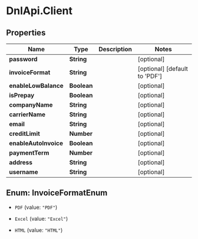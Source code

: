 # DnlApi.Client

## Properties
Name | Type | Description | Notes
------------ | ------------- | ------------- | -------------
**password** | **String** |  | [optional] 
**invoiceFormat** | **String** |  | [optional] [default to &#39;PDF&#39;]
**enableLowBalance** | **Boolean** |  | [optional] 
**isPrepay** | **Boolean** |  | [optional] 
**companyName** | **String** |  | [optional] 
**carrierName** | **String** |  | [optional] 
**email** | **String** |  | [optional] 
**creditLimit** | **Number** |  | [optional] 
**enableAutoInvoice** | **Boolean** |  | [optional] 
**paymentTerm** | **Number** |  | [optional] 
**address** | **String** |  | [optional] 
**username** | **String** |  | [optional] 


<a name="InvoiceFormatEnum"></a>
## Enum: InvoiceFormatEnum


* `PDF` (value: `"PDF"`)

* `Excel` (value: `"Excel"`)

* `HTML` (value: `"HTML"`)




